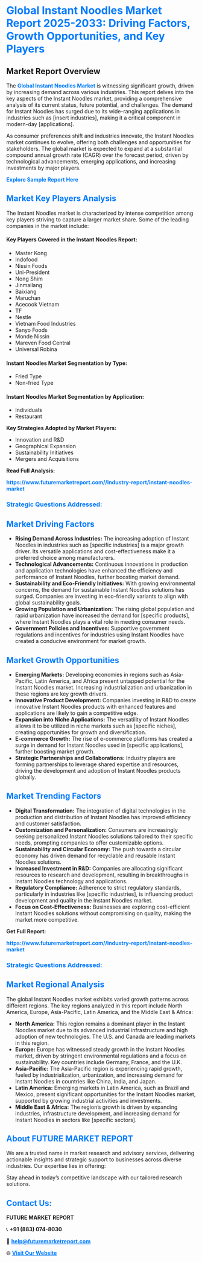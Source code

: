 <h1 style="color: #007BFF;">Global Instant Noodles Market Report 2025-2033: Driving Factors, Growth Opportunities, and Key Players</h1>

<section id="overview">
<h2>Market Report Overview</h2>
<p>The <a href="https://www.futuremarketreport.com//industry-report/instant-noodles-market" style="color: #007BFF; text-decoration: none;"><strong>Global Instant Noodles Market</strong></a> is witnessing significant growth, driven by increasing demand across various industries. This report delves into the key aspects of the Instant Noodles market, providing a comprehensive analysis of its current status, future potential, and challenges. The demand for Instant Noodles has surged due to its wide-ranging applications in industries such as [insert industries], making it a critical component in modern-day [applications].</p>
<p>As consumer preferences shift and industries innovate, the Instant Noodles market continues to evolve, offering both challenges and opportunities for stakeholders. The global market is expected to expand at a substantial compound annual growth rate (CAGR) over the forecast period, driven by technological advancements, emerging applications, and increasing investments by major players.</p>
</section>

<section id="overview">
<p><a href="https://www.futuremarketreport.com//request-sample/reportId=46870" style="color: #007BFF; text-decoration: none;"><strong>Explore Sample Report Here</strong></a></p>
</section>

<section id="key-players">
<h2 style="color: #007BFF;">Market Key Players Analysis</h2>
<p>The Instant Noodles market is characterized by intense competition among key players striving to capture a larger market share. Some of the leading companies in the market include:</p>
<h4>Key Players Covered in the Instant Noodles Report:</h4>
<ul><li>Master Kong</li><li>Indofood</li><li>Nissin Foods</li><li>Uni-President</li><li>Nong Shim</li><li>Jinmailang</li><li>Baixiang</li><li>Maruchan</li><li>Acecook Vietnam</li><li>TF</li><li>Nestle</li><li>Vietnam Food Industries</li><li>Sanyo Foods</li><li>Monde Nissin</li><li>Mareven Food Central</li><li>Universal Robina</li></ul>
<h4>Instant Noodles Market Segmentation by Type:</h4>
<ul><li>Fried Type</li><li>Non-fried Type</li></ul>

<h4>Instant Noodles Market Segmentation by Application:</h4>
<ul><li>Individuals</li><li>Restaurant</li></ul>
<p><strong>Key Strategies Adopted by Market Players:</strong></p>
<ul>
<li>Innovation and R&D</li>
<li>Geographical Expansion</li>
<li>Sustainability Initiatives</li>
<li>Mergers and Acquisitions</li>
</ul>
</section>

<section>
<p><strong>Read Full Analysis: </strong></p><a href="https://www.futuremarketreport.com//industry-report/instant-noodles-market" style="color: #007BFF; text-decoration: none;"><strong>https://www.futuremarketreport.com//industry-report/instant-noodles-market</strong></a>
<h3 style="color: #007BFF;">Strategic Questions Addressed:</h3>
</section>

<section id="driving-factors">
<h2 style="color: #007BFF;">Market Driving Factors</h2>
<ul>
<li><strong>Rising Demand Across Industries:</strong> The increasing adoption of Instant Noodles in industries such as [specific industries] is a major growth driver. Its versatile applications and cost-effectiveness make it a preferred choice among manufacturers.</li>
<li><strong>Technological Advancements:</strong> Continuous innovations in production and application technologies have enhanced the efficiency and performance of Instant Noodles, further boosting market demand.</li>
<li><strong>Sustainability and Eco-Friendly Initiatives:</strong> With growing environmental concerns, the demand for sustainable Instant Noodles solutions has surged. Companies are investing in eco-friendly variants to align with global sustainability goals.</li>
<li><strong>Growing Population and Urbanization:</strong> The rising global population and rapid urbanization have increased the demand for [specific products], where Instant Noodles plays a vital role in meeting consumer needs.</li>
<li><strong>Government Policies and Incentives:</strong> Supportive government regulations and incentives for industries using Instant Noodles have created a conducive environment for market growth.</li>
</ul>
</section>

<section id="growth-opportunities">
<h2 style="color: #007BFF;">Market Growth Opportunities</h2>
<ul>
<li><strong>Emerging Markets:</strong> Developing economies in regions such as Asia-Pacific, Latin America, and Africa present untapped potential for the Instant Noodles market. Increasing industrialization and urbanization in these regions are key growth drivers.</li>
<li><strong>Innovative Product Development:</strong> Companies investing in R&D to create innovative Instant Noodles products with enhanced features and applications are likely to gain a competitive edge.</li>
<li><strong>Expansion into Niche Applications:</strong> The versatility of Instant Noodles allows it to be utilized in niche markets such as [specific niches], creating opportunities for growth and diversification.</li>
<li><strong>E-commerce Growth:</strong> The rise of e-commerce platforms has created a surge in demand for Instant Noodles used in [specific applications], further boosting market growth.</li>
<li><strong>Strategic Partnerships and Collaborations:</strong> Industry players are forming partnerships to leverage shared expertise and resources, driving the development and adoption of Instant Noodles products globally.</li>
</ul>
</section>

<section id="trending-factors">
<h2 style="color: #007BFF;">Market Trending Factors</h2>
<ul>
<li><strong>Digital Transformation:</strong> The integration of digital technologies in the production and distribution of Instant Noodles has improved efficiency and customer satisfaction.</li>
<li><strong>Customization and Personalization:</strong> Consumers are increasingly seeking personalized Instant Noodles solutions tailored to their specific needs, prompting companies to offer customizable options.</li>
<li><strong>Sustainability and Circular Economy:</strong> The push towards a circular economy has driven demand for recyclable and reusable Instant Noodles solutions.</li>
<li><strong>Increased Investment in R&D:</strong> Companies are allocating significant resources to research and development, resulting in breakthroughs in Instant Noodles technology and applications.</li>
<li><strong>Regulatory Compliance:</strong> Adherence to strict regulatory standards, particularly in industries like [specific industries], is influencing product development and quality in the Instant Noodles market.</li>
<li><strong>Focus on Cost-Effectiveness:</strong> Businesses are exploring cost-efficient Instant Noodles solutions without compromising on quality, making the market more competitive.</li>
</ul>
</section>

<section>
<p><strong>Get Full Report: </strong></p><a href="https://www.futuremarketreport.com//industry-report/instant-noodles-market" style="color: #007BFF; text-decoration: none;"><strong>https://www.futuremarketreport.com//industry-report/instant-noodles-market</strong></a>
<h3 style="color: #007BFF;">Strategic Questions Addressed:</h3>
</section>


<section id="regional-analysis">
<h2 style="color: #007BFF;">Market Regional Analysis</h2>
<p>The global Instant Noodles market exhibits varied growth patterns across different regions. The key regions analyzed in this report include North America, Europe, Asia-Pacific, Latin America, and the Middle East & Africa:</p>
<ul>
<li><strong>North America:</strong> This region remains a dominant player in the Instant Noodles market due to its advanced industrial infrastructure and high adoption of new technologies. The U.S. and Canada are leading markets in this region.</li>
<li><strong>Europe:</strong> Europe has witnessed steady growth in the Instant Noodles market, driven by stringent environmental regulations and a focus on sustainability. Key countries include Germany, France, and the U.K.</li>
<li><strong>Asia-Pacific:</strong> The Asia-Pacific region is experiencing rapid growth, fueled by industrialization, urbanization, and increasing demand for Instant Noodles in countries like China, India, and Japan.</li>
<li><strong>Latin America:</strong> Emerging markets in Latin America, such as Brazil and Mexico, present significant opportunities for the Instant Noodles market, supported by growing industrial activities and investments.</li>
<li><strong>Middle East & Africa:</strong> The region’s growth is driven by expanding industries, infrastructure development, and increasing demand for Instant Noodles in sectors like [specific sectors].</li>
</ul>
</section>

<footer>
<h2 style="color: #007BFF;">About FUTURE MARKET REPORT</h2>
<p>We are a trusted name in market research and advisory services, delivering actionable insights and strategic support to businesses across diverse industries. Our expertise lies in offering:</p>

<p>Stay ahead in today’s competitive landscape with our tailored research solutions.</p>

<h2 style="color: #007BFF;">Contact Us:</h2>
<p><strong>FUTURE MARKET REPORT</strong></p>
<p>📞 <strong>+91 (883) 074-8030</strong></p>
<p>📧 <strong><a href="mailto:help@futuremarketreport.com" style="color: #007BFF;">help@futuremarketreport.com</a></strong></p>
<p>🌐 <strong><a href="https://www.futuremarketreport.com/" style="color: #007BFF;">Visit Our Website</a></strong></p>
</footer>